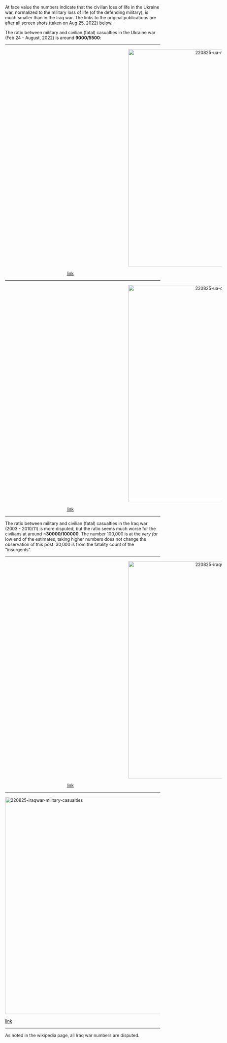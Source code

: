 At face value the numbers indicate that the civilian loss of life in the Ukraine war, normalized to the military loss of life (of the defending military), is much smaller than in the Iraq war. The links to the original publications are after all screen shots (taken on Aug 25, 2022) below. 

The ratio between military and civilian (fatal) casualties in the Ukraine war (Feb 24 - August, 2022) is around **9000/5500**: 
<hr>

<div style="text-indent: 200px;">
  
  
<img width="703" alt="220825-ua-military-casualties" src="https://user-images.githubusercontent.com/5073648/186587341-0dd2bb1e-12a3-42eb-9b10-c7bfe13181f0.png"> 
  
[link](https://www.usnews.com/news/world/articles/2022-08-22/almost-9-000-ukrainian-military-killed-in-war-with-russia-armed-forces-chief)

  
</div>

<hr>

<div style="text-indent: 200px;">
  
<img width="703" alt="220825-ua-civilian-casualties" src="https://user-images.githubusercontent.com/5073648/186587368-4b7cecb4-edda-4ab6-885e-a6af86840c68.png"> 
  
[link](https://www.ohchr.org/en/news/2022/08/ukraine-civilian-casualty-update-15-august-2022)

  
</div>

<hr>
  
The ratio between military and civilian (fatal) casualties in the Iraq war (2003 - 2010/11) is more disputed, but the ratio seems much worse for the civilians at around **~30000/100000**. The number 100,000 is at the *very far* low end of the estimates, taking higher numbers does not change the observation of this post. 30,000 is from the fatality count of the "insurgents".

<hr>

<div style="text-indent: 200px;">
  
  
<img width="703" alt="220825-iraqwar-all-casualties" src="https://user-images.githubusercontent.com/5073648/186587380-a29dfe54-c5b9-4b5e-8e1e-b7635e418f17.png">
  
[link](https://en.wikipedia.org/wiki/Casualties_of_the_Iraq_War)

  
</div>

<hr>

  
<img width="703" alt="220825-iraqwar-military-casualties" src="https://user-images.githubusercontent.com/5073648/186587391-40792e78-701b-413e-b929-a984a09d8ae8.png">

[link](https://en.wikipedia.org/wiki/Casualties_of_the_Iraq_War)

<hr>

As noted in the wikipedia page, all Iraq war numbers are disputed.

